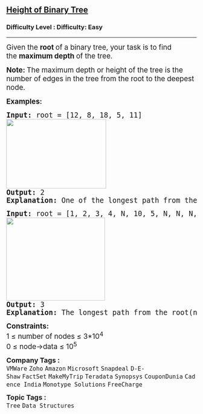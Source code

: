 <h2><a href="https://www.geeksforgeeks.org/problems/height-of-binary-tree/1">Height of Binary Tree</a></h2><h3>Difficulty Level : Difficulty: Easy</h3><hr><div class="problems_problem_content__Xm_eO"><p><span style="font-size: 14pt;">Given the <strong>root </strong>of a binary tree, your task is to find the&nbsp;<strong>maximum depth&nbsp;</strong>of the tree.</span></p>
<p><strong><span style="font-size: 14pt;">Note:&nbsp;</span></strong><span style="font-family: -apple-system, BlinkMacSystemFont, 'Segoe UI', Roboto, Oxygen, Ubuntu, Cantarell, 'Open Sans', 'Helvetica Neue', sans-serif; font-size: 14pt;">The maximum depth or height of the tree is the number of edges in the tree from the root to the deepest node.</span></p>
<p><span style="font-size: 14pt;"><strong>Examples:</strong></span></p>
<pre><span style="font-size: 14pt;"><strong>Input: </strong>root = [12, 8, 18, 5, 11]<br><img src="https://media.geeksforgeeks.org/img-practice/prod/addEditProblem/912526/Web/Other/blobid0_1758863116.webp" width="264" height="183"><br><strong>Output:</strong> 2<br><strong>Explanation: </strong>One of the longest path from the root(node 12) goes through node 8 to node 5, which has 2 edges.</span></pre>
<pre><span style="font-size: 14pt;"><strong>Input: </strong>root = [1, 2, 3, 4, N, 10, 5, N, N, N, N, 6, 7]<br><img src="https://media.geeksforgeeks.org/img-practice/prod/addEditProblem/912526/Web/Other/blobid1_1758863142.webp" width="261" height="219"><br><strong>Output:</strong> 3<br><strong>Explanation: </strong>The longest path from the root(node 1) to a leaf node 6 with 3 edges.</span></pre>
<p><span style="font-size: 14pt;"><strong>Constraints:</strong><br>1&nbsp;<span style="font-family: -apple-system, BlinkMacSystemFont, 'Segoe UI', Roboto, Oxygen, Ubuntu, Cantarell, 'Open Sans', 'Helvetica Neue', sans-serif;">≤</span><span style="font-family: -apple-system, BlinkMacSystemFont, 'Segoe UI', Roboto, Oxygen, Ubuntu, Cantarell, 'Open Sans', 'Helvetica Neue', sans-serif;">&nbsp;number of nodes&nbsp;</span><span style="font-family: -apple-system, BlinkMacSystemFont, 'Segoe UI', Roboto, Oxygen, Ubuntu, Cantarell, 'Open Sans', 'Helvetica Neue', sans-serif;">≤</span><span style="font-family: -apple-system, BlinkMacSystemFont, 'Segoe UI', Roboto, Oxygen, Ubuntu, Cantarell, 'Open Sans', 'Helvetica Neue', sans-serif;"> 3*10<sup>4</sup></span><sup style="font-family: -apple-system, BlinkMacSystemFont, 'Segoe UI', Roboto, Oxygen, Ubuntu, Cantarell, 'Open Sans', 'Helvetica Neue', sans-serif;"><br></sup>0&nbsp;<span style="font-family: -apple-system, BlinkMacSystemFont, 'Segoe UI', Roboto, Oxygen, Ubuntu, Cantarell, 'Open Sans', 'Helvetica Neue', sans-serif;">≤ </span><span style="font-family: -apple-system, BlinkMacSystemFont, 'Segoe UI', Roboto, Oxygen, Ubuntu, Cantarell, 'Open Sans', 'Helvetica Neue', sans-serif;">node-&gt;data&nbsp;</span><span style="font-family: -apple-system, BlinkMacSystemFont, 'Segoe UI', Roboto, Oxygen, Ubuntu, Cantarell, 'Open Sans', 'Helvetica Neue', sans-serif;">≤ </span><span style="font-family: -apple-system, BlinkMacSystemFont, 'Segoe UI', Roboto, Oxygen, Ubuntu, Cantarell, 'Open Sans', 'Helvetica Neue', sans-serif;">10</span><sup style="font-family: -apple-system, BlinkMacSystemFont, 'Segoe UI', Roboto, Oxygen, Ubuntu, Cantarell, 'Open Sans', 'Helvetica Neue', sans-serif;">5</sup></span></p></div><p><span style=font-size:18px><strong>Company Tags : </strong><br><code>VMWare</code>&nbsp;<code>Zoho</code>&nbsp;<code>Amazon</code>&nbsp;<code>Microsoft</code>&nbsp;<code>Snapdeal</code>&nbsp;<code>D-E-Shaw</code>&nbsp;<code>FactSet</code>&nbsp;<code>MakeMyTrip</code>&nbsp;<code>Teradata</code>&nbsp;<code>Synopsys</code>&nbsp;<code>CouponDunia</code>&nbsp;<code>Cadence India</code>&nbsp;<code>Monotype Solutions</code>&nbsp;<code>FreeCharge</code>&nbsp;<br><p><span style=font-size:18px><strong>Topic Tags : </strong><br><code>Tree</code>&nbsp;<code>Data Structures</code>&nbsp;